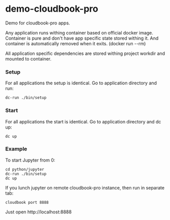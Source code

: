 # demo-cloudbook-pro
Demo for cloudbook-pro apps.

Any application runs withing container based on official docker image.
Container is pure and don't have app specific state stored withing it.
And container is automatically removed when it exits. (docker run --rm)

All application specific dependencies are stored withing project workdir and
mounted to container.

### Setup
For all applications the setup is identical.
Go to application directory and run:
```
dc-run ./bin/setup
```

### Start
For all applications the start is identical.
Go to application directory and dc up:
```
dc up
```

### Example
To start Jupyter from 0:
```
cd python/jupyter
dc-run ./bin/setup
dc up

```

If you lunch jupyter on remote cloudbook-pro instance, then run in separate tab:
```
cloudbook port 8888
```

Just open http://localhost:8888



